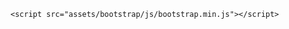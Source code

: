 <!DOCTYPE html>
<html lang="en">

<head>
    <meta charset="utf-8">
    <meta name="viewport" content="width=device-width, initial-scale=1.0, shrink-to-fit=no">
    <title>ClassDojo secondDraft</title>
    <link rel="stylesheet" href="assets/bootstrap/css/bootstrap.min.css">
    <link rel="stylesheet" href="https://fonts.googleapis.com/css2?family=Nunito+Sans:wght@400;600&amp;display=swap">
    <link rel="stylesheet" href="assets/css/Navbar-Right-Links-Dark.css">
    <link rel="stylesheet" href="assets/css/styles.css">
</head>

<body>

    <script src="assets/bootstrap/js/bootstrap.min.js"></script>
</body>

</html>

